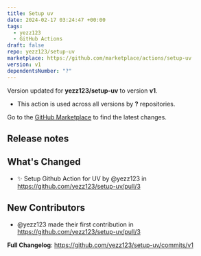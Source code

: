 ```yaml
---
title: Setup uv
date: 2024-02-17 03:24:47 +00:00
tags:
  - yezz123
  - GitHub Actions
draft: false
repo: yezz123/setup-uv
marketplace: https://github.com/marketplace/actions/setup-uv
version: v1
dependentsNumber: "?"
---
```



Version updated for **yezz123/setup-uv** to version **v1**.
- This action is used across all versions by **?** repositories.

Go to the [GitHub Marketplace](https://github.com/marketplace/actions/setup-uv) to find the latest changes.

## Release notes

## What's Changed
* ✨ Setup Github Action for UV by @yezz123 in https://github.com/yezz123/setup-uv/pull/3

## New Contributors
* @yezz123 made their first contribution in https://github.com/yezz123/setup-uv/pull/3

**Full Changelog**: https://github.com/yezz123/setup-uv/commits/v1
